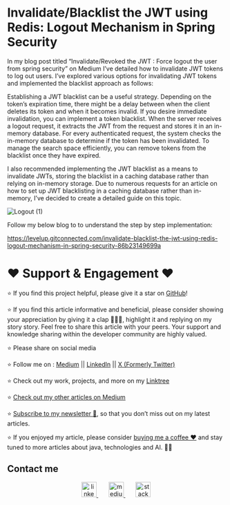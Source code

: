 <h1>Invalidate/Blacklist the JWT using Redis: Logout Mechanism in Spring Security</h1>

In my blog post titled “Invalidate/Revoked the JWT : Force logout the user from spring security” on Medium I’ve detailed how to invalidate JWT tokens to log out users. I’ve explored various options for invalidating JWT tokens and implemented the blacklist approach as follows:

Establishing a JWT blacklist can be a useful strategy. Depending on the token’s expiration time, there might be a delay between when the client deletes its token and when it becomes invalid. If you desire immediate invalidation, you can implement a token blacklist. When the server receives a logout request, it extracts the JWT from the request and stores it in an in-memory database. For every authenticated request, the system checks the in-memory database to determine if the token has been invalidated. To manage the search space efficiently, you can remove tokens from the blacklist once they have expired.

I also recommended implementing the JWT blacklist as a means to invalidate JWTs, storing the blacklist in a caching database rather than relying on in-memory storage. Due to numerous requests for an article on how to set up JWT blacklisting in a caching database rather than in-memory, I’ve decided to create a detailed guide on this topic.

![Logout (1)](https://github.com/user-attachments/assets/3d4cb47f-2ac4-4d42-aadf-31afec94b891)


Follow my below blog to to understand the step by step implementation:

https://levelup.gitconnected.com/invalidate-blacklist-the-jwt-using-redis-logout-mechanism-in-spring-security-86b23149699a

<h1>❤️ Support & Engagement ❤️</h1>

⭐ If you find this project helpful, please give it a star on [GitHub]([https://github.com/zees007/microservices-jwt-authentication-authorization-spring-security](https://github.com/zees007/invalidate-blacklist-jwt-using-redis-spring-boot))! 

⭐ If you find this article informative and beneficial, please consider showing your appreciation by giving it a clap 👏👏👏, highlight it and replying on my story story. Feel free to share this article with your peers. Your support and knowledge sharing within the developer community are highly valued.

⭐ Please share on social media

⭐ Follow me on : [Medium](https://medium.com/@mhmdzeeshan) || [LinkedIn](https://www.linkedin.com/in/zeeshan-adil-a94b3867/) || [X (Formerly Twitter)](https://x.com/DevZeesCraft)

⭐ Check out my work, projects, and more on my [Linktree](https://linktr.ee/zees007)

⭐ [Check out my other articles on Medium](https://medium.com/@mhmdzeeshan)

⭐ [Subscribe to my newsletter 📧](https://medium.com/@mhmdzeeshan/subscribe), so that you don’t miss out on my latest articles.

⭐ If you enjoyed my article, please consider [buying me a coffee ❤️](https://buymeacoffee.com/mhmdzeeshan) and stay tuned to more articles about java, technologies and AI. 🧑‍💻


## Contact me

<div align="center">
  <a href="https://www.linkedin.com/in/zeeshan-adil-a94b3867/" target="_blank">
    <img src="https://img.shields.io/static/v1?message=LinkedIn&logo=linkedin&label=&color=0077B5&logoColor=white&labelColor=&style=flat" height="35" alt="linkedin logo"  />
  </a>
  <img width="20" />
  <a href="https://medium.com/@mhmdzeeshan" target="_blank">
    <img src="https://img.shields.io/static/v1?message=medium&logo=medium&label=&color=black&logoColor=white&labelColor=&style=flat" height="35" alt="medium logo"  />
  </a>
  <img width="20" />
  <a href="https://facebook.com/groups/321306497491174/?ref=share_group_link" target="_blank">
    <img src="https://img.shields.io/static/v1?message=facebook&logo=facebook&label=&color=1877F2&logoColor=white&labelColor=&style=flat" height="35" alt="stackoverflow logo"  />
  </a>
</div>
